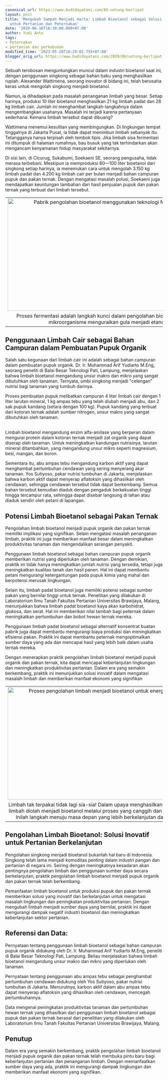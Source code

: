 ```yaml
---
canonical_url: https://www.budidayatani.com/85-untung-berlipat
layout: post
title: 'Mengubah Sampah Menjadi Harta: Limbah Bioetanol sebagai Solusi Menguntungkan
  untuk Pertanian dan Peternakan'
date: '2019-06-16T18:30:00.000+07:00'
author: Yudi Anto
tags:
- Peternakan
- pertanian dan perkebunan
modified_time: '2023-05-20T10:29:02.755+07:00'
blogger_orig_url: https://www.budidayatani.com/2019/06/untung-berlipat-dari-sistim-pengolahan.html
---
```


<p>Sebuah terobosan menguntungkan muncul dalam industri bioetanol saat ini, dengan penggunaan singkong sebagai bahan baku yang menghasilkan rupiah. Alexander Wattimena, seorang inovator di bidang ini, telah berusaha keras untuk mengolah singkong menjadi bioetanol.</p><p>Namun, ia dihadapkan pada masalah penanganan limbah yang besar. Setiap harinya, produksi 10 liter bioetanol menghasilkan 21 kg limbah padat dan 28 kg limbah cair. Jumlah ini menghambat langkah-langkahnya dalam mengembangkan usahanya. Masalah ini terjadi karena pertanyaan sederhana: Kemana limbah tersebut dapat dibuang?</p><p>Wattimena menemui kesulitan yang membingungkan. Di lingkungan tempat tinggalnya di Jakarta Pusat, ia tidak dapat menimbun limbah sebanyak itu. Tetangganya hanya terpisah oleh tembok tipis. Jika limbah sisa fermentasi ini ditumpuk di halaman rumahnya, bau busuk yang tak terhindarkan akan mengancam kenyamanan hidup masyarakat sekitarnya.</p><p>Di sisi lain, di Cicurug, Sukabumi, Soekaeni SE, seorang pengusaha, tidak merasa terbebani. Meskipun ia memproduksi 60—100 liter bioetanol dari singkong setiap harinya, ia menemukan cara untuk mengolah 3.150 kg limbah padat dan 4.200 kg limbah cair per bulan menjadi bahan campuran pupuk dan pakan ternak. Dengan mengatasi masalah polusi, Soekaeni juga mendapatkan keuntungan tambahan dari hasil penjualan pupuk dan pakan ternak yang terbuat dari limbah tersebut.</p><table align="center" cellpadding="0" cellspacing="0" class="tr-caption-container" style="margin-left: auto; margin-right: auto;"><tbody><tr><td style="text-align: center;"><a href="https://blogger.googleusercontent.com/img/b/R29vZ2xl/AVvXsEjd2oSbVH_74vKvvToYifEoGJNNhOLQj3R3dDYkPOtUrVAugUXYVMRbjKrOcXsAnqhacyGDmYUHicLo0aBRsDjsU-dUqHROXinLI7ozOW3wLpdJyulDYWBVWlkR30hbu7IpuvJePfApRK1pcOJjHFbwiffRl0rrTtf8yRedlrBLY4mKWqcSPAXeGhfJSw/s2133/bioetanol1.jpg" imageanchor="1" style="margin-left: auto; margin-right: auto;"><img alt="Pabrik pengolahan bioetanol menggunakan teknologi fermentasi." border="0" data-original-height="1200" data-original-width="2133" height="360" src="https://blogger.googleusercontent.com/img/b/R29vZ2xl/AVvXsEjd2oSbVH_74vKvvToYifEoGJNNhOLQj3R3dDYkPOtUrVAugUXYVMRbjKrOcXsAnqhacyGDmYUHicLo0aBRsDjsU-dUqHROXinLI7ozOW3wLpdJyulDYWBVWlkR30hbu7IpuvJePfApRK1pcOJjHFbwiffRl0rrTtf8yRedlrBLY4mKWqcSPAXeGhfJSw/w640-h360/bioetanol1.jpg" title="Teknologi Fermentasi dalam Pengolahan Bioetanol: Solusi Ramah Lingkungan." width="640" /></a></td></tr><tr><td class="tr-caption" style="text-align: center;">Proses fermentasi adalah langkah kunci dalam pengolahan bioetanol, di mana mikroorganisme menguraikan gula menjadi etanol.</td></tr></tbody></table><h2>Penggunaan Limbah Cair sebagai Bahan Campuran dalam Pembuatan Pupuk Organik</h2><p>Salah satu kegunaan dari limbah cair ini adalah sebagai bahan campuran dalam pembuatan pupuk organik. Dr. Ir. Muhammad Arif Yudiarto M.Eng, seorang peneliti di Balai Besar Teknologi Pati, Lampung, menjelaskan bahwa limbah bioetanol mengandung unsur makro dan mikro yang sangat dibutuhkan oleh tanaman. Ternyata, umbi singkong menjadi "celengan" nutrisi bagi tanaman yang tumbuh darinya.</p><p>Proses pembuatan pupuk melibatkan campuran 4 liter limbah cair dengan 1 liter larutan mineral, 1 kg ampas tebu yang telah diubah menjadi abu, dan 2 sak pupuk kandang (setara dengan 100 kg). Pupuk kandang yang terbuat dari kotoran ternak adalah sumber nitrogen, unsur makro yang sangat dibutuhkan oleh tanaman.</p><p><br />Limbah bioetanol mengandung enzim alfa-amilase yang berperan dalam mengurai protein dalam kotoran ternak menjadi zat organik yang dapat diserap oleh tanaman. Untuk meningkatkan kandungan nutrisinya, larutan mineral ditambahkan, yang mengandung unsur mikro seperti magnesium, besi, mangan, dan boron.</p><p>Sementara itu, abu ampas tebu mengandung karbon aktif yang dapat menghambat pertumbuhan cendawan yang sering menyerang akar tanaman. Yos Sutiyoso, pakar nutrisi tumbuhan di Jakarta, menjelaskan bahwa karbon aktif dapat menyerap aflatoksin yang dihasilkan oleh cendawan, sehingga cendawan tersebut tidak dapat berkembang. Semua bahan tersebut kemudian diaduk dengan pengaduk berkekuatan tinggi hingga tercampur rata, sehingga dapat disebar langsung di lahan atau diaduk sendiri oleh petani di lapangan.</p><h2>Potensi Limbah Bioetanol sebagai Pakan Ternak</h2><p>Pengolahan limbah bioetanol menjadi pupuk organik dan pakan ternak memiliki implikasi yang signifikan. Selain mengatasi masalah penanganan limbah, praktik ini juga memberikan manfaat besar dalam meningkatkan produktivitas tanaman dan mengendalikan serangan penyakit.</p><p>Penggunaan limbah bioetanol sebagai bahan campuran pupuk organik memberikan nutrisi yang diperlukan oleh tanaman. Dengan demikian, praktik ini tidak hanya meningkatkan jumlah nutrisi yang tersedia, tetapi juga meningkatkan kualitas tanah dan hasil panen. Hal ini dapat membantu petani mengurangi ketergantungan pada pupuk kimia yang mahal dan berpotensi merusak lingkungan.</p><p>Selain itu, limbah padat bioetanol juga memiliki potensi sebagai sumber pakan yang bernilai tinggi untuk ternak. Penelitian yang dilakukan di Laboratorium Ilmu Tanah Fakultas Pertanian Universitas Brawijaya, Malang, menunjukkan bahwa limbah padat bioetanol kaya akan karbohidrat, glukosa, dan serat. Hal ini memberikan nilai tambah bagi peternak dalam meningkatkan pertumbuhan dan bobot hewan ternak mereka.</p><p>Penggunaan limbah padat bioetanol sebagai alternatif konsentrat buatan pabrik juga dapat membantu mengurangi biaya produksi dan meningkatkan efisiensi pakan. Praktik ini dapat membantu peternak mengoptimalkan sumber daya yang ada dan mencapai hasil yang lebih baik dalam usaha ternak mereka.</p><p>Dengan menerapkan praktik pengolahan limbah bioetanol menjadi pupuk organik dan pakan ternak, kita dapat mencapai keberlanjutan lingkungan dan meningkatkan produktivitas pertanian. Dalam era yang semakin berkembang, praktik ini menunjukkan solusi inovatif dalam mengatasi masalah limbah dan memberikan manfaat ekonomi yang signifikan</p><table align="center" cellpadding="0" cellspacing="0" class="tr-caption-container" style="margin-left: auto; margin-right: auto;"><tbody><tr><td style="text-align: center;"><a href="https://blogger.googleusercontent.com/img/b/R29vZ2xl/AVvXsEggVoJq4D6m_0onXiiXZZuAhacSadm4nif-qlEoVLW6zqqSK9TKqz8E-G79YP4tfc6N-DGMNcxVL7GqxvXil7CNoIuq7jHM38rzCRaL8Sl1h4VsVrlaHG6RuvH9aYPDaCf0JFUxZlZsLYddRZ9i5kQVktJwodYOqHHFrKR5xSw0HRpCF_y_S4mBzhSk6w/s2133/bioetanol.jpg" imageanchor="1" style="margin-left: auto; margin-right: auto;"><img alt="Proses pengolahan limbah menjadi bioetanol untuk energi terbarukan" border="0" data-original-height="1200" data-original-width="2133" height="360" src="https://blogger.googleusercontent.com/img/b/R29vZ2xl/AVvXsEggVoJq4D6m_0onXiiXZZuAhacSadm4nif-qlEoVLW6zqqSK9TKqz8E-G79YP4tfc6N-DGMNcxVL7GqxvXil7CNoIuq7jHM38rzCRaL8Sl1h4VsVrlaHG6RuvH9aYPDaCf0JFUxZlZsLYddRZ9i5kQVktJwodYOqHHFrKR5xSw0HRpCF_y_S4mBzhSk6w/w640-h360/bioetanol.jpg" title="Dari Limbah Menjadi Energi Terbarukan: Proses Pengolahan Menuju Bioetanol" width="640" /></a></td></tr><tr><td class="tr-caption" style="text-align: center;">Limbah tak terpakai tidak lagi sia-sia! Dalam upaya menghasilkan energi terbarukan, limbah diolah menjadi bioetanol melalui proses yang canggih dan ramah lingkungan. Inilah langkah menuju masa depan yang lebih berkelanjutan dan hemat energi.</td></tr></tbody></table><h2>Pengolahan Limbah Bioetanol: Solusi Inovatif untuk Pertanian Berkelanjutan</h2><p>Pengolahan singkong menjadi bioetanol bukanlah hal baru di Indonesia. Singkong telah lama menjadi komoditas penting dalam industri pangan dan pertanian di negara ini. Seiring dengan meningkatnya kesadaran akan pentingnya pengolahan limbah dan penggunaan sumber daya secara berkelanjutan, praktik pengolahan limbah bioetanol menjadi pupuk organik dan pakan ternak telah berkembang.</p><p>Pemanfaatan limbah bioetanol untuk produksi pupuk dan pakan ternak memberikan solusi yang inovatif dan berkelanjutan untuk mengatasi masalah lingkungan dan peningkatan produktivitas pertanian. Dengan mengubah limbah menjadi sumber daya yang bernilai, praktik ini dapat mengurangi dampak negatif industri bioetanol dan meningkatkan keberlanjutan sektor pertanian.</p><h2>Referensi dan Data:</h2><p>Pernyataan tentang penggunaan limbah bioetanol sebagai bahan campuran pupuk organik didukung oleh Dr. Ir. Muhammad Arif Yudiarto M.Eng, peneliti di Balai Besar Teknologi Pati, Lampung. Beliau menjelaskan bahwa limbah bioetanol mengandung unsur makro dan mikro yang diperlukan oleh tanaman.</p><p>Pernyataan tentang penggunaan abu ampas tebu sebagai penghambat pertumbuhan cendawan didukung oleh Yos Sutiyoso, pakar nutrisi tumbuhan di Jakarta. Menurutnya, karbon aktif dalam abu ampas tebu dapat menyerap aflatoksin yang dihasilkan oleh cendawan, mencegah pertumbuhannya.</p><p>Data mengenai peningkatan produktivitas tanaman dan pertumbuhan hewan ternak yang dihasilkan dari penggunaan limbah bioetanol sebagai pupuk dan pakan ternak berasal dari penelitian yang dilakukan oleh Laboratorium Ilmu Tanah Fakultas Pertanian Universitas Brawijaya, Malang.</p><h2>Penutup</h2><p>Dalam era yang semakin berkembang, praktik pengolahan limbah bioetanol menjadi pupuk organik dan pakan ternak telah membuka pintu baru bagi keberlanjutan pertanian dan penanganan limbah. Dengan memanfaatkan sumber daya yang ada, praktik ini mengurangi dampak lingkungan dan memberikan manfaat ekonomi yang signifikan.</p>